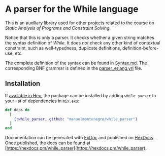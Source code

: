# A parser for the While language

This is an auxiliary library used for other projects related to the course on _Static Analysis of Programs and Constraint Solving_.

Notice that this is only a parser. It checks whether a given string matches the syntax definition of _While_. It does _not_ check any other kind of contextual constraint, such as well-typedness, duplicate definitions, definition-before-use, etc.

The complete definition of the syntax can be found in [Syntax.md](Syntax.md). The corresponding BNF grammar is defined in the [parser_erlang.yrl](src/parser_erlang.yrl) file.

## Installation

If [available in Hex](https://hex.pm/docs/publish), the package can be installed
by adding `while_parser` to your list of dependencies in `mix.exs`:

```elixir
def deps do
  [
    {:while_parser, github: "manuelmontenegro/while_parser"}
  ]
end
```

Documentation can be generated with [ExDoc](https://github.com/elixir-lang/ex_doc)
and published on [HexDocs](https://hexdocs.pm). Once published, the docs can
be found at [https://hexdocs.pm/while_parser](https://hexdocs.pm/while_parser).

